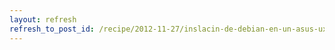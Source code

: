 ```yaml
---
layout: refresh
refresh_to_post_id: /recipe/2012-11-27/inslacin-de-debian-en-un-asus-ux32v-con-w8-preinstalado
---
```

